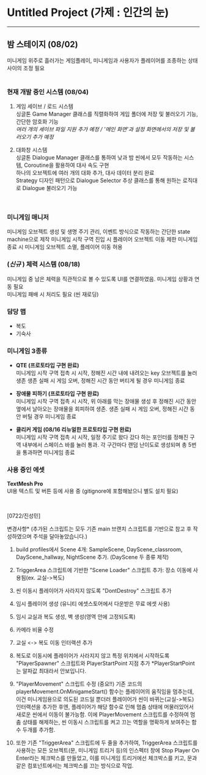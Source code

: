 # Untitled Project (가제 : 인간의 눈)
---


## 밤 스테이지 (08/02) ##
미니게임 위주로 흘러가는 게임플레이, 미니게임과 사용자가 플레이어를 조종하는 상태 사이의 조정 필요  
<br>

### 현재 개발 중인 시스템 (08/04)
1. 게임 세이브 / 로드 시스템  
싱글톤 Game Manager 클래스를 직렬화하여 게임 폴더에 저장 및 불러오기 기능, 간단한 암호화 기능  
*여러 개의 세이브 파일 지원 추가 예정 / '메인 화면'과 설정 화면에서의 저장 및 불러오기 추가 예정*

2. 대화창 시스템  
싱글톤 Dialogue Manager 클래스를 통하여 낮과 밤 씬에서 모두 작동하는 시스템, Coroutine을 활용하여 대사 속도 구현  
하나의 오브젝트에 여러 개의 대화 추가, 대사 데이터 분리 완료  
Strategy 디자인 패턴으로 Dialogue Selector 추상 클래스를 통해 원하는 로직대로 Dialogue 불러오기 가능

<br>

### 미니게임 매니저
미니게임 오브젝트 생성 및 생명 주기 관리, 이벤트 방식으로 작동하는 간단한 state machine으로 제작
미니게임 시작 구역 진입 시 플레이어 오브젝트 이동 제한
미니게임 종료 시 미니게임 오브젝트 소멸, 플레이어 이동 허용

### (*신규* ) 체력 시스템 (08/18)
미니게임 중 남은 체력을 직관적으로 볼 수 있도록 UI를 연결하였음. 미니게임 상황과 연동 필요  
미니게임 패배 시 처리도 필요 (씬 재로딩)


### 담당 맵
- 복도
- 기숙사

### 미니게임 3종류
- **QTE (프로토타입 구현 완료)**  
미니게임 시작 구역 접촉 시 시작, 정해진 시간 내에 내려오는 key 오브젝트를 눌러 생존
생존 실패 시 게임 오버, 정해진 시간 동안 버티게 될 경우 미니게임 종료

- **장애물 피하기 (프로토타입 구현 완료)**   
미니게임 시작 구역 접촉 시 시작, 위 아래를 막는 장애물 생성 후 정해진 시간 동안 옆에서 날아오는 장애물을 회피하여 생존. 생존 실패 시 게임 오버, 정해진 시간 동안 버틸 경우 미니게임 종료

- **클리커 게임 (08/16 리뉴얼한 프로토타입 구현 완료)**  
미니게임 시작 구역 접촉 시 시작, 일정 주기로 왔다 갔다 하는 포인터를 정해진 구역 내부에서 스페이스 바를 눌러 통과.  각 구간마다 랜덤 난이도로 생성되며 총 5번을 통과하면 미니게임 종료

### 사용 중인 에셋
**TextMesh Pro**  
UI용 텍스트 및 버튼 등에 사용 중 (gitignore에 포함해놨으니 별도 설치 필요)   
   
<br>



[0722/진성민] 

변경사항* (추가된 스크립트는 모두 기존 main 브랜치 스크립트를 기반으로 참고 후 작성하였으며 주석을 달아놓았습니다.)

1. build profiles에서 Scene 4개: SampleScene, DayScene_classroom, DayScene_hallway, NightScene 추가. (DayScene 두 종류 제작)

2. TriggerArea 스크립트에 기반한 "Scene Loader" 스크립트 추가: 장소 이동에 사용됨(ex. 교실->복도)

3. 씬 이동시 플레이어가 사라지지 않도록 "DontDestroy" 스크립트 추가

4. 임시 플레이어 생성 (유니티 에셋스토어에서 다운받은 무료 에셋 사용)

5. 임시 교실과 복도 생성, 벽 생성(영역 안에 고정되도록)

6. 카메라 비율 수정

7. 교실 <-> 복도 이동 인터랙션 추가

8. 복도로 이동시에 플레이어가 사라지지 않고 특정 위치에서 시작하도록 "PlayerSpawner" 스크립트와 PlayerStartPoint 지점 추가
*PlayerStartPoint 는 알파값 최대라서 안보입니다. 

9. "PlayerMovement" 스크립트 수정 (중요!!) 기존 코드의 playerMovement.OnMinigameStart() 함수는 플레이어의 움직임을 멈추는데,
이건 미니게임용으로 의도된 코드일 뿐더러 플레이어가 씬이 바뀌는(교실->복도) 인터랙션을 추가한 후엔, 플레이어가 해당 함수로 인해 
멈춤 상태에 머물러있어서 새로운 씬에서 이동이 불가능함. 이에 PlayerMovement 스크립트를 수정하여 멈춤 상태를 해제하는, 
씬 이동시 스크립트를 켜고 끄는 역할을 명확하게 보여주는 함수 두개를 추가함.

10. 또한 기존 "TriggerArea" 스크립트에 두 줄을 추가하여, TriggerArea 스크립트를 사용하는 모든 오브젝트(문, 미니게임 트리거 등)의 인스펙터 
창에 Stop Player On Enter라는 체크박스를 만들었고, 이를 미니게임 트리거에선 체크박스를 키고, 문과 같은 컴포넌트에서는 체크박스를 끄는
방식으로 작업.

